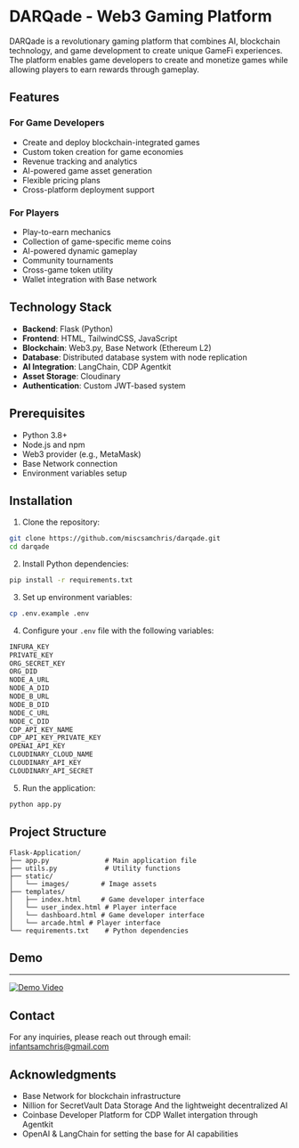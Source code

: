 # DARQade - Web3 Gaming Platform

DARQade is a revolutionary gaming platform that combines AI, blockchain technology, and game development to create unique GameFi experiences. The platform enables game developers to create and monetize games while allowing players to earn rewards through gameplay.

## Features

### For Game Developers
- Create and deploy blockchain-integrated games
- Custom token creation for game economies
- Revenue tracking and analytics
- AI-powered game asset generation
- Flexible pricing plans
- Cross-platform deployment support

### For Players
- Play-to-earn mechanics
- Collection of game-specific meme coins
- AI-powered dynamic gameplay
- Community tournaments
- Cross-game token utility
- Wallet integration with Base network

## Technology Stack

- **Backend**: Flask (Python)
- **Frontend**: HTML, TailwindCSS, JavaScript
- **Blockchain**: Web3.py, Base Network (Ethereum L2)
- **Database**: Distributed database system with node replication
- **AI Integration**: LangChain, CDP Agentkit
- **Asset Storage**: Cloudinary
- **Authentication**: Custom JWT-based system

## Prerequisites

- Python 3.8+
- Node.js and npm
- Web3 provider (e.g., MetaMask)
- Base Network connection
- Environment variables setup

## Installation

1. Clone the repository:
```bash
git clone https://github.com/miscsamchris/darqade.git
cd darqade
```

2. Install Python dependencies:
```bash
pip install -r requirements.txt
```

3. Set up environment variables:
```bash
cp .env.example .env
```

4. Configure your `.env` file with the following variables:
```bash
INFURA_KEY
PRIVATE_KEY
ORG_SECRET_KEY
ORG_DID
NODE_A_URL
NODE_A_DID
NODE_B_URL
NODE_B_DID
NODE_C_URL
NODE_C_DID
CDP_API_KEY_NAME
CDP_API_KEY_PRIVATE_KEY
OPENAI_API_KEY
CLOUDINARY_CLOUD_NAME
CLOUDINARY_API_KEY
CLOUDINARY_API_SECRET
```

5. Run the application:
```bash
python app.py
```

## Project Structure

```
Flask-Application/
├── app.py              # Main application file
├── utils.py            # Utility functions
├── static/            
│   └── images/        # Image assets
├── templates/
│   ├── index.html     # Game developer interface
│   └── user_index.html # Player interface
│   └── dashboard.html # Game developer interface
│   └── arcade.html # Player interface
└── requirements.txt    # Python dependencies
```

## Demo
---------
[![Demo Video](https://img.youtube.com/vi/fJdL2zpo2kw/maxresdefault.jpg)](https://www.youtube.com/watch?v=fJdL2zpo2kw)
## Contact

For any inquiries, please reach out through email:  infantsamchris@gmail.com

## Acknowledgments
- Base Network for blockchain infrastructure
- Nillion for SecretVault Data Storage And the lightweight decentralized AI
- Coinbase Developer Platform for CDP Wallet intergation through Agentkit
- OpenAI & LangChain for setting the base for AI capabilities
